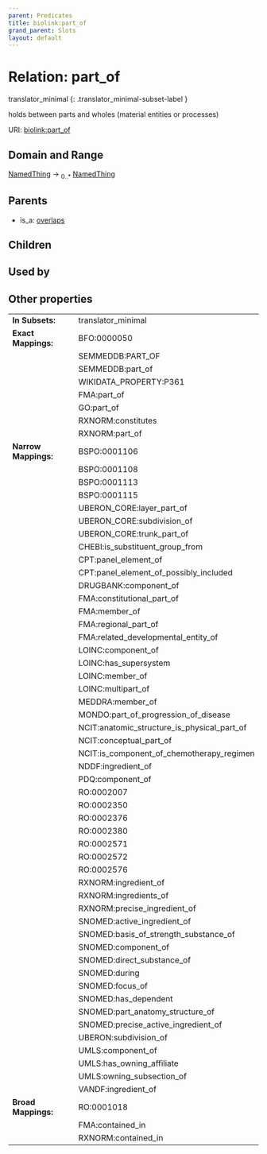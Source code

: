 ```yaml
---
parent: Predicates
title: biolink:part_of
grand_parent: Slots
layout: default
---
```


# Relation: part_of

translator_minimal
{: .translator_minimal-subset-label }


holds between parts and wholes (material entities or processes)

URI: [biolink:part_of](https://w3id.org/biolink/vocab/part_of)

## Domain and Range

[NamedThing](NamedThing.md) ->  <sub>0..*</sub> [NamedThing](NamedThing.md)

## Parents

 *  is_a: [overlaps](overlaps.md)

## Children


## Used by


## Other properties

|  |  |  |
| --- | --- | --- |
| **In Subsets:** | | translator_minimal |
| **Exact Mappings:** | | BFO:0000050 |
|  | | SEMMEDDB:PART_OF |
|  | | SEMMEDDB:part_of |
|  | | WIKIDATA_PROPERTY:P361 |
|  | | FMA:part_of |
|  | | GO:part_of |
|  | | RXNORM:constitutes |
|  | | RXNORM:part_of |
| **Narrow Mappings:** | | BSPO:0001106 |
|  | | BSPO:0001108 |
|  | | BSPO:0001113 |
|  | | BSPO:0001115 |
|  | | UBERON_CORE:layer_part_of |
|  | | UBERON_CORE:subdivision_of |
|  | | UBERON_CORE:trunk_part_of |
|  | | CHEBI:is_substituent_group_from |
|  | | CPT:panel_element_of |
|  | | CPT:panel_element_of_possibly_included |
|  | | DRUGBANK:component_of |
|  | | FMA:constitutional_part_of |
|  | | FMA:member_of |
|  | | FMA:regional_part_of |
|  | | FMA:related_developmental_entity_of |
|  | | LOINC:component_of |
|  | | LOINC:has_supersystem |
|  | | LOINC:member_of |
|  | | LOINC:multipart_of |
|  | | MEDDRA:member_of |
|  | | MONDO:part_of_progression_of_disease |
|  | | NCIT:anatomic_structure_is_physical_part_of |
|  | | NCIT:conceptual_part_of |
|  | | NCIT:is_component_of_chemotherapy_regimen |
|  | | NDDF:ingredient_of |
|  | | PDQ:component_of |
|  | | RO:0002007 |
|  | | RO:0002350 |
|  | | RO:0002376 |
|  | | RO:0002380 |
|  | | RO:0002571 |
|  | | RO:0002572 |
|  | | RO:0002576 |
|  | | RXNORM:ingredient_of |
|  | | RXNORM:ingredients_of |
|  | | RXNORM:precise_ingredient_of |
|  | | SNOMED:active_ingredient_of |
|  | | SNOMED:basis_of_strength_substance_of |
|  | | SNOMED:component_of |
|  | | SNOMED:direct_substance_of |
|  | | SNOMED:during |
|  | | SNOMED:focus_of |
|  | | SNOMED:has_dependent |
|  | | SNOMED:part_anatomy_structure_of |
|  | | SNOMED:precise_active_ingredient_of |
|  | | UBERON:subdivision_of |
|  | | UMLS:component_of |
|  | | UMLS:has_owning_affiliate |
|  | | UMLS:owning_subsection_of |
|  | | VANDF:ingredient_of |
| **Broad Mappings:** | | RO:0001018 |
|  | | FMA:contained_in |
|  | | RXNORM:contained_in |

